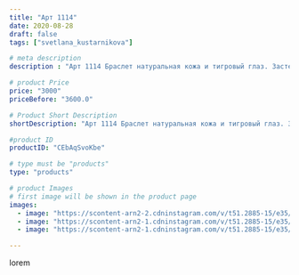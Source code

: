 ```yaml
---
title: "Арт 1114"
date: 2020-08-28
draft: false
tags: ["svetlana_kustarnikova"]

# meta description
description : "Арт 1114 Браслет натуральная кожа и тигровый глаз. Застежка тогл"

# product Price
price: "3000"
priceBefore: "3600.0"

# Product Short Description
shortDescription: "Арт 1114 Браслет натуральная кожа и тигровый глаз. Застежка тогл"

#product ID
productID: "CEbAqSvoKbe"

# type must be "products"
type: "products"

# product Images
# first image will be shown in the product page
images:
  - image: "https://scontent-arn2-2.cdninstagram.com/v/t51.2885-15/e35/118530701_163197022076916_1065809919724196915_n.jpg?se=7&tp=1&_nc_ht=scontent-arn2-2.cdninstagram.com&_nc_cat=100&_nc_ohc=7DAd5ItzSJ4AX_rKmmN&oh=32cd7830fc0c6ea4f3ee55a766c3031a&oe=606C6909&ig_cache_key=MjM4NTUwMzMyNzQ0OTUwNTEzOQ%3D%3D.2"
  - image: "https://scontent-arn2-1.cdninstagram.com/v/t51.2885-15/e35/118465675_301075744456571_8589960574939444675_n.jpg?se=7&tp=1&_nc_ht=scontent-arn2-1.cdninstagram.com&_nc_cat=111&_nc_ohc=VnEeRkGZ9foAX8ZA_Sf&oh=9baae107226e0b8cdfee154d94d42e6a&oe=606B4F85&ig_cache_key=MjM4NTUwMzMyNzQ4MjgzODMyNw%3D%3D.2"
  - image: "https://scontent-arn2-1.cdninstagram.com/v/t51.2885-15/e35/118322314_343164600045589_1594463225543495019_n.jpg?se=8&tp=1&_nc_ht=scontent-arn2-1.cdninstagram.com&_nc_cat=101&_nc_ohc=SBvwb8sfjrgAX91YRhn&oh=e8fb3a8a2b3597e2038d305b82599e6d&oe=606A7CF3&ig_cache_key=MjM4NTUwMzMyNzQ2NjA0NjUzNA%3D%3D.2"

---
```

lorem
